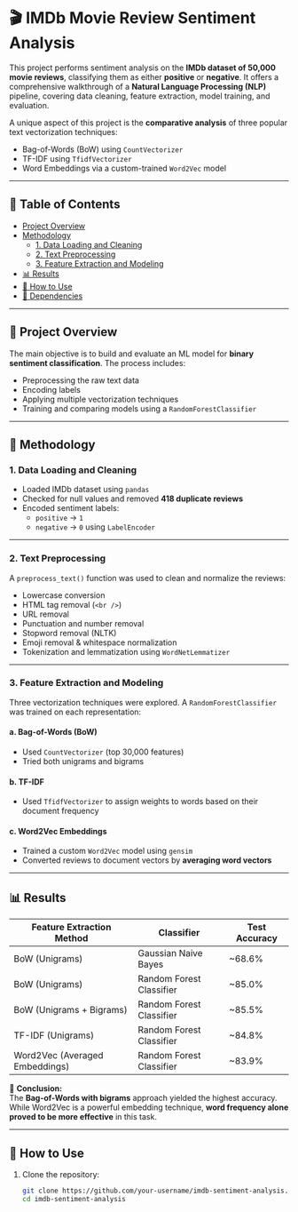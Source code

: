 # 🎬 IMDb Movie Review Sentiment Analysis

This project performs sentiment analysis on the **IMDb dataset of 50,000 movie reviews**, classifying them as either **positive** or **negative**. It offers a comprehensive walkthrough of a **Natural Language Processing (NLP)** pipeline, covering data cleaning, feature extraction, model training, and evaluation.

A unique aspect of this project is the **comparative analysis** of three popular text vectorization techniques:

- Bag-of-Words (BoW) using `CountVectorizer`
- TF-IDF using `TfidfVectorizer`
- Word Embeddings via a custom-trained `Word2Vec` model

---

## 📑 Table of Contents

- [Project Overview](#project-overview)
- [Methodology](#methodology)
  - [1. Data Loading and Cleaning](#1-data-loading-and-cleaning)
  - [2. Text Preprocessing](#2-text-preprocessing)
  - [3. Feature Extraction and Modeling](#3-feature-extraction-and-modeling)
- [📊 Results](#results)
- [🚀 How to Use](#how-to-use)
- [🧩 Dependencies](#dependencies)

---

## 📘 Project Overview

The main objective is to build and evaluate an ML model for **binary sentiment classification**. The process includes:

- Preprocessing the raw text data
- Encoding labels
- Applying multiple vectorization techniques
- Training and comparing models using a `RandomForestClassifier`

---

## 🧪 Methodology

### 1. Data Loading and Cleaning

- Loaded IMDb dataset using `pandas`
- Checked for null values and removed **418 duplicate reviews**
- Encoded sentiment labels:  
  - `positive` → `1`  
  - `negative` → `0` using `LabelEncoder`

---

### 2. Text Preprocessing

A `preprocess_text()` function was used to clean and normalize the reviews:

- Lowercase conversion
- HTML tag removal (`<br />`)
- URL removal
- Punctuation and number removal
- Stopword removal (NLTK)
- Emoji removal & whitespace normalization
- Tokenization and lemmatization using `WordNetLemmatizer`

---

### 3. Feature Extraction and Modeling

Three vectorization techniques were explored. A `RandomForestClassifier` was trained on each representation:

#### a. Bag-of-Words (BoW)
- Used `CountVectorizer` (top 30,000 features)
- Tried both unigrams and bigrams

#### b. TF-IDF
- Used `TfidfVectorizer` to assign weights to words based on their document frequency

#### c. Word2Vec Embeddings
- Trained a custom `Word2Vec` model using `gensim`
- Converted reviews to document vectors by **averaging word vectors**

---

## 📊 Results

| Feature Extraction Method        | Classifier              | Test Accuracy |
|----------------------------------|--------------------------|---------------|
| BoW (Unigrams)                   | Gaussian Naive Bayes     | ~68.6%        |
| BoW (Unigrams)                   | Random Forest Classifier | ~85.0%        |
| BoW (Unigrams + Bigrams)         | Random Forest Classifier | ~85.5%        |
| TF-IDF (Unigrams)                | Random Forest Classifier | ~84.8%        |
| Word2Vec (Averaged Embeddings)   | Random Forest Classifier | ~83.9%        |

📝 **Conclusion:**  
The **Bag-of-Words with bigrams** approach yielded the highest accuracy. While Word2Vec is a powerful embedding technique, **word frequency alone proved to be more effective** in this task.

---

## 🚀 How to Use

1. Clone the repository:

   ```bash
   git clone https://github.com/your-username/imdb-sentiment-analysis.git
   cd imdb-sentiment-analysis

